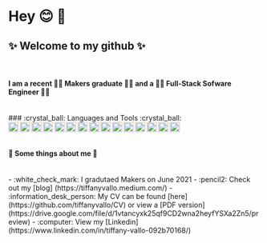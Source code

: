 # Hey :blush: 👋

## ✨ Welcome to my github ✨
<br/>

#### I am a recent :woman_student: Makers graduate :woman_student: and a :woman_technologist: Full-Stack Sofware Engineer :woman_technologist:
<br/>
### :crystal_ball: Languages and Tools :crystal_ball:
<br/>
<img align="left" alt="CSS" width="20px" src="https://upload.wikimedia.org/wikipedia/commons/thumb/d/d5/CSS3_logo_and_wordmark.svg/1200px-CSS3_logo_and_wordmark.svg.png" />
<img align="left" alt="HTML" width="20px" src="https://upload.wikimedia.org/wikipedia/commons/thumb/6/61/HTML5_logo_and_wordmark.svg/1200px-HTML5_logo_and_wordmark.svg.png" />
<img align="left" alt="JavaScript" width="20px" src="https://1000logos.net/wp-content/uploads/2020/09/JavaScript-Logo.png" />
<img align="left" alt="Jasmine" width="20px" src="https://upload.wikimedia.org/wikipedia/en/thumb/2/22/Logo_jasmine.svg/1200px-Logo_jasmine.svg.png" />
<img align="left" alt="React" width="20px" src="https://upload.wikimedia.org/wikipedia/commons/thumb/a/a7/React-icon.svg/2560px-React-icon.svg.png" />
<img align="left" alt="Node" width="20px" src="https://www.paceit.co.uk/wp-content/uploads/2019/08/node-js-logo.jpg" />
<img align="left" alt="Express" width="20px" src="https://w7.pngwing.com/pngs/846/87/png-transparent-mean-solution-stack-express-js-node-js-javascript-github-text-trademark-logo.png" />
<img align="left" alt="Ruby" width="20px" src="https://upload.wikimedia.org/wikipedia/commons/thumb/7/73/Ruby_logo.svg/1024px-Ruby_logo.svg.png" />
<img align="left" alt="Rails" width="20px" src="https://upload.wikimedia.org/wikipedia/commons/1/16/Ruby_on_Rails-logo.png" />
<img align="left" alt="Rspec" width="20px" src="https://rspec.info/images/logo_ogp.png" />
<img align="left" alt="Sinatra" width="20px" src="https://cdn.worldvectorlogo.com/logos/sinatra.svg" />
<img align="left" alt="Capybara" width="20px" src="https://www.mailslurp.com/assets/brands/capybara.png" />
<img align="left" alt="PostgreSQL" width="20px" src="https://upload.wikimedia.org/wikipedia/commons/thumb/2/29/Postgresql_elephant.svg/1200px-Postgresql_elephant.svg.png" />
<img align="left" alt="MongoDB" width="20px" src="https://www.bloorresearch.com/wp-content/uploads/2013/03/MONGO-DB-logo-300x470--x.png" />
<img align="left" alt="Git" width="20px" src="https://git-scm.com/images/logos/downloads/Git-Icon-1788C.png" />
<br/>
<br/>

#### :memo: Some things about me :memo:
<br/>
- :white_check_mark: I gradutaed Makers on June 2021
- :pencil2: Check out my [blog] (https://tiffanyvallo.medium.com/)
- :information_desk_person: My CV can be found [here] (https://github.com/tiffanyvallo/CV) or view a [PDF version] (https://drive.google.com/file/d/1vtancyxk25qf9CD2wna2heyfYSXa2Zn5/preview)
- :computer: View my [Linkedin] (https://www.linkedin.com/in/tiffany-vallo-092b70168/)
<br/>

<!--
**tiffanyvallo/tiffanyvallo** is a ✨ _special_ ✨ repository because its `README.md` (this file) appears on your GitHub profile.

Here are some ideas to get you started:

- 🔭 I’m currently working on ...
- 🌱 I’m currently learning ...
- 👯 I’m looking to collaborate on ...
- 🤔 I’m looking for help with ...
- 💬 Ask me about ...
- 📫 How to reach me: ...
- 😄 Pronouns: ...
- ⚡ Fun fact: ...
-->
